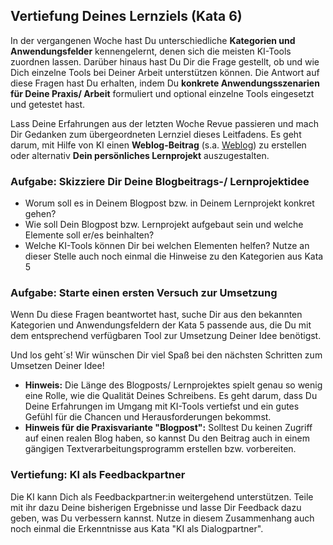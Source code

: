 ## Vertiefung Deines Lernziels (Kata 6)

In der vergangenen Woche hast Du unterschiedliche **Kategorien und Anwendungsfelder** kennengelernt, denen sich die meisten KI-Tools zuordnen lassen. Darüber hinaus hast Du Dir die Frage gestellt, ob und wie Dich einzelne Tools bei Deiner Arbeit unterstützen können. Die Antwort auf diese Fragen hast Du erhalten, indem Du **konkrete Anwendungsszenarien für Deine Praxis/ Arbeit** formuliert und optional einzelne Tools eingesetzt und getestet hast.

Lass Deine Erfahrungen aus der letzten Woche Revue passieren und mach Dir Gedanken zum übergeordneten Lernziel dieses Leitfadens. Es geht darum, mit Hilfe von KI einen **Weblog-Beitrag** (s.a. [Weblog](https://en.wikipedia.org/wiki/Blog)) zu erstellen oder alternativ **Dein persönliches Lernprojekt** auszugestalten.

### Aufgabe: Skizziere Dir Deine Blogbeitrags-/ Lernprojektidee

- Worum soll es in Deinem Blogpost bzw. in Deinem Lernprojekt konkret gehen?
- Wie soll Dein Blogpost bzw. Lernprojekt aufgebaut sein und welche Elemente soll er/es beinhalten?
- Welche KI-Tools können Dir bei welchen Elementen helfen? Nutze an dieser Stelle auch noch einmal die Hinweise zu den Kategorien aus Kata 5

### Aufgabe: Starte einen ersten Versuch zur Umsetzung
Wenn Du diese Fragen beantwortet hast, suche Dir aus den bekannten Kategorien und Anwendungsfeldern der Kata 5 passende aus, die Du mit dem entsprechend verfügbaren Tool zur Umsetzung Deiner Idee benötigst.

Und los geht´s! Wir wünschen Dir viel Spaß bei den nächsten Schritten zum Umsetzen Deiner Idee!

- **Hinweis:** Die Länge des Blogposts/ Lernprojektes spielt genau so wenig eine Rolle, wie die Qualität Deines Schreibens. Es geht darum, dass Du Deine Erfahrungen im Umgang mit KI-Tools vertiefst und ein gutes Gefühl für die Chancen und Herausforderungen bekommst.
- **Hinweis für die Praxisvariante "Blogpost":** Solltest Du keinen Zugriff auf einen realen Blog haben, so kannst Du den Beitrag auch in einem gängigen Textverarbeitungsprogramm erstellen bzw. vorbereiten.

### Vertiefung: KI als Feedbackpartner

Die KI kann Dich als Feedbackpartner:in weitergehend unterstützen. Teile mit ihr dazu Deine bisherigen Ergebnisse und lasse Dir Feedback dazu geben, was Du verbessern kannst. Nutze in diesem Zusammenhang auch noch einmal die Erkenntnisse aus Kata "KI als Dialogpartner".
